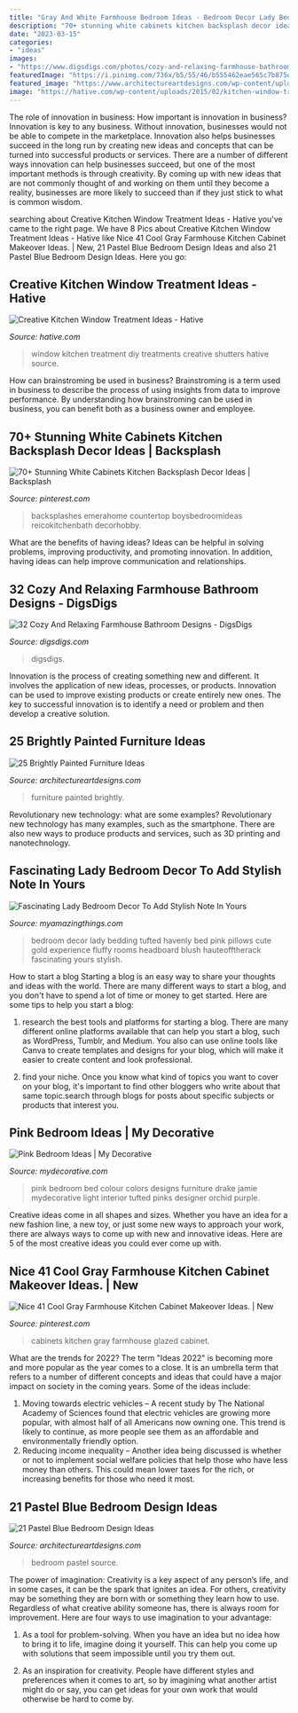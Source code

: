 ```yaml
---
title: "Gray And White Farmhouse Bedroom Ideas - Bedroom Decor Lady Bedding Tufted Havenly Bed Pink Pillows Cute Gold Experience Fluffy Rooms Headboard Blush Hauteofftherack Fascinating Yours Stylish"
description: "70+ stunning white cabinets kitchen backsplash decor ideas"
date: "2023-03-15"
categories:
- "ideas"
images:
- "https://www.digsdigs.com/photos/cozy-and-relaxing-farmhouse-bathroom-designs-28-554x739.jpg"
featuredImage: "https://i.pinimg.com/736x/b5/55/46/b555462eae565c7b875ea54fd344c6fb.jpg"
featured_image: "https://www.architectureartdesigns.com/wp-content/uploads/2013/06/253-630x942.jpg"
image: "https://hative.com/wp-content/uploads/2015/02/kitchen-window-treatments/10-kitchen-window-treatments.jpg"
---
```



The role of innovation in business: How important is innovation in business?
Innovation is key to any business. Without innovation, businesses would not be able to compete in the marketplace. Innovation also helps businesses succeed in the long run by creating new ideas and concepts that can be turned into successful products or services. There are a number of different ways innovation can help businesses succeed, but one of the most important methods is through creativity. By coming up with new ideas that are not commonly thought of and working on them until they become a reality, businesses are more likely to succeed than if they just stick to what is common wisdom.

	

		
searching about Creative Kitchen Window Treatment Ideas - Hative you've came to the right page. We have 8 Pics about Creative Kitchen Window Treatment Ideas - Hative like Nice 41 Cool Gray Farmhouse Kitchen Cabinet Makeover Ideas. | New, 21 Pastel Blue Bedroom Design Ideas and also 21 Pastel Blue Bedroom Design Ideas. Here you go:
		
    
## Creative Kitchen Window Treatment Ideas - Hative

<img loading=lazy src="https://hative.com/wp-content/uploads/2015/02/kitchen-window-treatments/10-kitchen-window-treatments.jpg" onerror="this.onerror=null;this.src='https://tse4.mm.bing.net/th?id=OIP.Py8D1PO3NxfA8QIhhx4lWwHaLH&amp;pid=15.1';" alt="Creative Kitchen Window Treatment Ideas - Hative">

_Source: hative.com_

>window kitchen treatment diy treatments creative shutters hative source. 

	

How can brainstroming be used in business?
Brainstroming is a term used in business to describe the process of using insights from data to improve performance. By understanding how brainstroming can be used in business, you can benefit both as a business owner and employee.

    
## 70+ Stunning White Cabinets Kitchen Backsplash Decor Ideas | Backsplash

<img loading=lazy src="https://i.pinimg.com/736x/71/da/16/71da162957bc722047102b4f3e5103ad.jpg" onerror="this.onerror=null;this.src='https://tse2.mm.bing.net/th?id=OIP.wcCjC8P-dF1SErFoNIK83wHaLH&amp;pid=15.1';" alt="70+ Stunning White Cabinets Kitchen Backsplash Decor Ideas | Backsplash">

_Source: pinterest.com_

>backsplashes emerahome countertop boysbedroomideas reicokitchenbath decorhobby. 

	

What are the benefits of having ideas?
Ideas can be helpful in solving problems, improving productivity, and promoting innovation. In addition, having ideas can help improve communication and relationships.

    
## 32 Cozy And Relaxing Farmhouse Bathroom Designs - DigsDigs

<img loading=lazy src="https://www.digsdigs.com/photos/cozy-and-relaxing-farmhouse-bathroom-designs-28-554x739.jpg" onerror="this.onerror=null;this.src='https://tse1.mm.bing.net/th?id=OIP._rTjx4JR4ZXuEJOguqYxDAHaJ4&amp;pid=15.1';" alt="32 Cozy And Relaxing Farmhouse Bathroom Designs - DigsDigs">

_Source: digsdigs.com_

>digsdigs. 

	

Innovation is the process of creating something new and different. It involves the application of new ideas, processes, or products. Innovation can be used to improve existing products or create entirely new ones. The key to successful innovation is to identify a need or problem and then develop a creative solution.

    
## 25 Brightly Painted Furniture Ideas

<img loading=lazy src="https://www.architectureartdesigns.com/wp-content/uploads/2013/06/253-630x942.jpg" onerror="this.onerror=null;this.src='https://tse3.mm.bing.net/th?id=OIP.sDEQrrEc9YdJ9UsCdI0XQwHaLE&amp;pid=15.1';" alt="25 Brightly Painted Furniture Ideas">

_Source: architectureartdesigns.com_

>furniture painted brightly. 

	

Revolutionary new technology: what are some examples?
Revolutionary new technology has many examples, such as the smartphone. There are also new ways to produce products and services, such as 3D printing and nanotechnology.

    
## Fascinating Lady Bedroom Decor To Add Stylish Note In Yours

<img loading=lazy src="http://myamazingthings.com/wp-content/uploads/2017/08/lady-room-4.jpg" onerror="this.onerror=null;this.src='https://tse3.mm.bing.net/th?id=OIP.sFUlMaYcWf9B3vY1AzIa3gHaKO&amp;pid=15.1';" alt="Fascinating Lady Bedroom Decor To Add Stylish Note In Yours">

_Source: myamazingthings.com_

>bedroom decor lady bedding tufted havenly bed pink pillows cute gold experience fluffy rooms headboard blush hauteofftherack fascinating yours stylish. 

	

How to start a blog
Starting a blog is an easy way to share your thoughts and ideas with the world. There are many different ways to start a blog, and you don't have to spend a lot of time or money to get started. Here are some tips to help you start a blog: 
1. research the best tools and platforms for starting a blog. There are many different online platforms available that can help you start a blog, such as WordPress, Tumblr, and Medium. You also can use online tools like Canva to create templates and designs for your blog, which will make it easier to create content and look professional. 

2. find your niche. Once you know what kind of topics you want to cover on your blog, it's important to find other bloggers who write about that same topic.search through blogs for posts about specific subjects or products that interest you.

    
## Pink Bedroom Ideas | My Decorative

<img loading=lazy src="http://mydecorative.com/wp-content/uploads/2013/09/hot-pink-bedroom-color-schem.jpg" onerror="this.onerror=null;this.src='https://tse1.mm.bing.net/th?id=OIP.7WfYn_LRJl2yNqVgIlHrqAHaKH&amp;pid=15.1';" alt="Pink Bedroom Ideas | My Decorative">

_Source: mydecorative.com_

>pink bedroom bed colour colors designs furniture drake jamie mydecorative light interior tufted pinks designer orchid purple. 

	

Creative ideas come in all shapes and sizes. Whether you have an idea for a new fashion line, a new toy, or just some new ways to approach your work, there are always ways to come up with new and innovative ideas. Here are 5 of the most creative ideas you could ever come up with.

    
## Nice 41 Cool Gray Farmhouse Kitchen Cabinet Makeover Ideas. | New

<img loading=lazy src="https://i.pinimg.com/736x/b5/55/46/b555462eae565c7b875ea54fd344c6fb.jpg" onerror="this.onerror=null;this.src='https://tse3.mm.bing.net/th?id=OIP.hH0Mvjow2s7YxeXCsL-6DwHaNH&amp;pid=15.1';" alt="Nice 41 Cool Gray Farmhouse Kitchen Cabinet Makeover Ideas. | New">

_Source: pinterest.com_

>cabinets kitchen gray farmhouse glazed cabinet. 

	

What are the trends for 2022?
The term "Ideas 2022" is becoming more and more popular as the year comes to a close. It is an umbrella term that refers to a number of different concepts and ideas that could have a major impact on society in the coming years. Some of the ideas include: 
1) Moving towards electric vehicles – A recent study by The National Academy of Sciences found that electric vehicles are growing more popular, with almost half of all Americans now owning one. This trend is likely to continue, as more people see them as an affordable and environmentally friendly option. 
2) Reducing income inequality – Another idea being discussed is whether or not to implement social welfare policies that help those who have less money than others. This could mean lower taxes for the rich, or increasing benefits for those who need it most.

    
## 21 Pastel Blue Bedroom Design Ideas

<img loading=lazy src="https://www.architectureartdesigns.com/wp-content/uploads/2015/05/1910-630x840.jpg" onerror="this.onerror=null;this.src='https://tse4.mm.bing.net/th?id=OIP.BL2dCL-65xi1GIp7rN_o4AHaJ4&amp;pid=15.1';" alt="21 Pastel Blue Bedroom Design Ideas">

_Source: architectureartdesigns.com_

>bedroom pastel source. 

	

The power of imagination:
Creativity is a key aspect of any person’s life, and in some cases, it can be the spark that ignites an idea. For others, creativity may be something they are born with or something they learn how to use. Regardless of what creative ability someone has, there is always room for improvement. Here are four ways to use imagination to your advantage: 
1. As a tool for problem-solving. When you have an idea but no idea how to bring it to life, imagine doing it yourself. This can help you come up with solutions that seem impossible until you try them out.

2. As an inspiration for creativity. People have different styles and preferences when it comes to art, so by imagining what another artist might do or say, you can get ideas for your own work that would otherwise be hard to come by.

